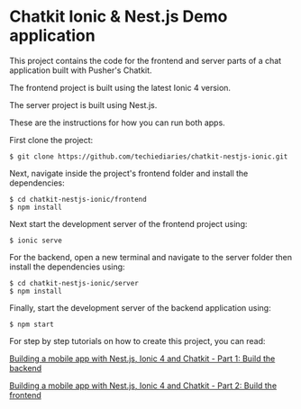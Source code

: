 # Chatkit Ionic & Nest.js Demo application

This project contains the code for the frontend and server parts of a chat application built with Pusher's Chatkit.

The frontend project is built using the latest Ionic 4 version.

The server project is built using Nest.js.


These are the instructions for how you can run both apps. 

First clone the project: 


    $ git clone https://github.com/techiediaries/chatkit-nestjs-ionic.git

Next, navigate inside the project's frontend folder and install the dependencies:


    $ cd chatkit-nestjs-ionic/frontend
    $ npm install

Next start the development server of the frontend project using:


    $ ionic serve

For the backend, open a new terminal and navigate to the server folder then install the dependencies using:


    $ cd chatkit-nestjs-ionic/server
    $ npm install

Finally, start the development server of the backend application using:


    $ npm start

For step by step tutorials on how to create this project, you can read:

[Building a mobile app with Nest.js, Ionic 4 and Chatkit - Part 1: Build the backend](https://pusher.com/tutorials/chat-nest-ionic-part-1)

[Building a mobile app with Nest.js, Ionic 4 and Chatkit - Part 2: Build the frontend](https://pusher.com/tutorials/chat-nest-ionic-part-2)

